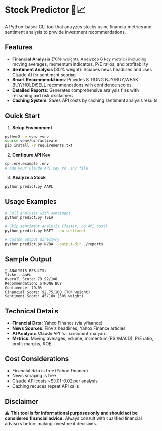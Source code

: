 # Stock Predictor 🚀📈

A Python-based CLI tool that analyzes stocks using financial metrics and sentiment analysis to provide investment recommendations.

## Features

- **Financial Analysis** (70% weight): Analyzes 6 key metrics including moving averages, momentum indicators, P/E ratios, and profitability
- **Sentiment Analysis** (30% weight): Scrapes news headlines and uses Claude AI for sentiment scoring
- **Smart Recommendations**: Provides STRONG BUY/BUY/WEAK BUY/HOLD/SELL recommendations with confidence scores
- **Detailed Reports**: Generates comprehensive analysis files with reasoning and risk disclaimers
- **Caching System**: Saves API costs by caching sentiment analysis results

## Quick Start

1. **Setup Environment**
```bash
python3 -m venv venv
source venv/bin/activate
pip install -r requirements.txt
```

2. **Configure API Key**
```bash
cp .env.example .env
# Add your Claude API key to .env file
```

3. **Analyze a Stock**
```bash
python predict.py AAPL
```

## Usage Examples

```bash
# Full analysis with sentiment
python predict.py TSLA

# Skip sentiment analysis (faster, no API cost)  
python predict.py MSFT --no-sentiment

# Custom output directory
python predict.py NVDA --output-dir ./reports
```

## Sample Output

```
🎯 ANALYSIS RESULTS:
Ticker: AAPL
Overall Score: 79.92/100
Recommendation: STRONG BUY
Confidence: 79.0%
Financial Score: 92.75/100 (70% weight)
Sentiment Score: 45/100 (30% weight)
```

## Technical Details

- **Financial Data**: Yahoo Finance (via yfinance)
- **News Sources**: FinViz headlines, Yahoo Finance articles
- **AI Analysis**: Claude API for sentiment analysis
- **Metrics**: Moving averages, volume, momentum (RSI/MACD), P/E ratio, profit margins, ROE

## Cost Considerations

- Financial data is free (Yahoo Finance)
- News scraping is free 
- Claude API costs ~$0.01-0.02 per analysis
- Caching reduces repeat API calls

## Disclaimer

⚠️ **This tool is for informational purposes only and should not be considered financial advice.** Always consult with qualified financial advisors before making investment decisions.